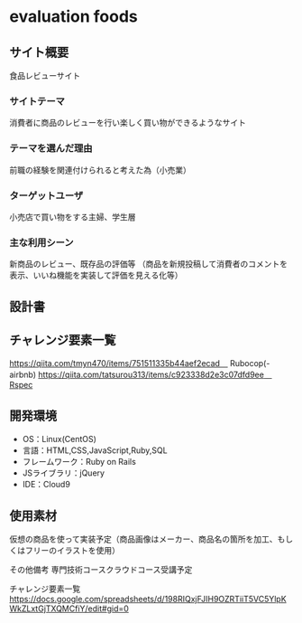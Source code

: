 # evaluation foods

## サイト概要
食品レビューサイト

### サイトテーマ
消費者に商品のレビューを行い楽しく買い物ができるようなサイト

### テーマを選んだ理由
前職の経験を関連付けられると考えた為（小売業）

### ターゲットユーザ
小売店で買い物をする主婦、学生層

### 主な利用シーン
新商品のレビュー、既存品の評価等
（商品を新規投稿して消費者のコメントを表示、いいね機能を実装して評価を見える化等）

## 設計書


## チャレンジ要素一覧
https://qiita.com/tmyn470/items/751511335b44aef2ecad　    Rubocop(-airbnb)
https://qiita.com/tatsurou313/items/c923338d2e3c07dfd9ee　Rspec

## 開発環境
- OS：Linux(CentOS)
- 言語：HTML,CSS,JavaScript,Ruby,SQL
- フレームワーク：Ruby on Rails
- JSライブラリ：jQuery
- IDE：Cloud9

## 使用素材
仮想の商品を使って実装予定（商品画像はメーカー、商品名の箇所を加工、もしくはフリーのイラストを使用）

その他備考
専門技術コースクラウドコース受講予定

チャレンジ要素一覧
https://docs.google.com/spreadsheets/d/198RIQxjFJIH9OZRTiiT5VC5YlpKWkZLxtGjTXQMCfiY/edit#gid=0